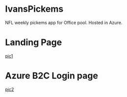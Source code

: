 # IvansPickems
 NFL weekly pickems app for Office pool. Hosted in Azure.
# Landing Page
[pic1](https://github.com/Bentonjer12/IvansPickems/blob/main/Ivanspickems%20home%20page.PNG)
# Azure B2C Login page
[pic2](https://github.com/Bentonjer12/IvansPickems/blob/main/Ivans%20B2C%20login.PNG)
